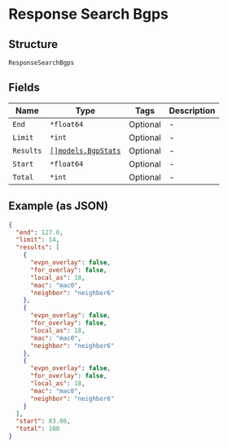
# Response Search Bgps

## Structure

`ResponseSearchBgps`

## Fields

| Name | Type | Tags | Description |
|  --- | --- | --- | --- |
| `End` | `*float64` | Optional | - |
| `Limit` | `*int` | Optional | - |
| `Results` | [`[]models.BgpStats`](../../doc/models/bgp-stats.md) | Optional | - |
| `Start` | `*float64` | Optional | - |
| `Total` | `*int` | Optional | - |

## Example (as JSON)

```json
{
  "end": 127.0,
  "limit": 14,
  "results": [
    {
      "evpn_overlay": false,
      "for_overlay": false,
      "local_as": 18,
      "mac": "mac0",
      "neighbor": "neighbor6"
    },
    {
      "evpn_overlay": false,
      "for_overlay": false,
      "local_as": 18,
      "mac": "mac0",
      "neighbor": "neighbor6"
    },
    {
      "evpn_overlay": false,
      "for_overlay": false,
      "local_as": 18,
      "mac": "mac0",
      "neighbor": "neighbor6"
    }
  ],
  "start": 83.06,
  "total": 108
}
```

